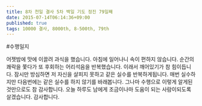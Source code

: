 ```yaml
---
title: 8차 천일 결사 5차 백일 기도 정진 79일째
date: 2015-07-14T06:14:36+09:00
published: true
tags: 10000 결사, 8000th, 8-500th, 79th
---
```


#수행일지

어젯밤에 맛에 이끌려 과식을 했습니다. 아침에 일어나니 속이 편하지 않습니다. 순간의 쾌락을 쫓다가 또 후회하는 어리석음을 반복했습니다. 이래서 깨어있기가 참 힘이듭니다. 잠시만 방심하면 저 자신을 살피지 못하고 같은 실수를 반복하게됩니다. 매번 실수하지만 다음번에는 같은 실수를 하지 않기를 바래봅니다. 그나마 수행으로 이렇게 알게된것만으로도 참 감사합니다. 오늘 하루도 남에게 조금이나마 도움이 되는 사람이되도록 살겠습니다. 감사합니다.
